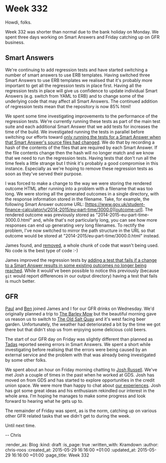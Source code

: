 Week 332
========

Howdi, folks.

Week 332 was shorter than normal due to the bank holiday on Monday. We spent three days working on Smart Answers and Friday catching up on GFR business.

## Smart Answers

We're continuing to add regression tests and have started switching a number of smart answers to use ERB templates. Having switched three Smart Answers to use ERB templates we realised that it's probably more important to get all the regression tests in place first. Having all the regression tests in place will give us confidence to update individual Smart Answers (e.g. switch from YAML to ERB) and to change some of the underlying code that may affect all Smart Answers. The continued addition of regression tests mean that the repository is now 85% html!

We spent some time investigating improvements to the performance of the regression tests. We're currently running these tests as part of the main test suite and each additional Smart Answer that we add tests for increases the time of the build. We investigated running the tests in parallel before switching our efforts toward [only running the tests for a Smart Answer when that Smart Answer's source files had changed][PR-1667]. We do that by recording a hash of the contents of the files that are required by each Smart Answer. If the file contents change then the hash will no longer match and we know that we need to run the regression tests. Having tests that don't run all the time feels a little strange but I think it's probably a good compromise in this instance. Especially as we're hoping to remove these regression tests as soon as they've served their purpose.

I was forced to make a change to the way we were storing the rendered outcome HTML after running into a problem with a filename that was too long. We were storing all the generated outcomes in a single directory, with the response information stored in the filename. Take, for example, the following Smart Answer outcome URL: [https://www.gov.uk/student-finance-calculator/y/2014-2015/eu-part-time/3000.0][outcome-url]. The rendered outcome was previously stored as "2014-2015-eu-part-time-3000.0.html" and, while that's not particularly long, you can see how more responses can end up generating very long filenames. To rectify the problem, I've now switched to mirror the path structure in the URL so that outcome would be stored at "2014-2015/eu-part-time/3000.0.html" instead.

James found, and [removed][commit-927286], a whole chunk of code that wasn't being used. No code is the best type of code :-)

James improved the regression tests by [adding a test that fails if a change to a Smart Answer results in some existing outcomes no longer being reached][commit-70d55f]. While it would've been possible to notice this previously (because `git` would report differences in our output directory) having a test that fails is much better.

## GFR

[Paul][] and [Ben][] joined James and I for our GFR drinks on Wednesday. We'd originally planned a trip to [The Barley Mow][] but the beautiful morning gave us reason us to switch to [The Old Salt Quay][] and it's west facing beer garden. Unfortunately, the weather had deteriorated a bit by the time we got there but that didn't stop us from enjoying some delicious cold beers.

The start of our GFR day on Friday was slightly different than planned as [Tadas][] reported seeing errors in Smart Answers. We spent a short while investigating before realising that the errors were being caused by an external service and the problem with that was already being investigated by some other folks.

We spent about an hour on Friday morning chatting to [Josh Russell][]. We've met Josh a couple of times in the past when he worked at GDS. Josh has moved on from GDS and has started to explore opportunities in the credit union space. We were more than happy to chat about [our experiences][credit-union]. Josh has got some great ideas and his enthusiasm rekindled our interest in the whole area. I'm hoping he manages to make some progress and look forward to hearing what he gets up to.

The remainder of Friday was spent, as is the norm, catching up on various other GFR related tasks that we didn't get to during the week.

Until next time.

-- Chris

[Ben]: https://twitter.com/beng
[commit-70d55f]: https://github.com/alphagov/smart-answers/commit/70d55fa10fdcda77fcffc76bb59cdc1e581288eb
[commit-927286]: https://github.com/alphagov/smart-answers/commit/927286cf17eff431a0ff33fb77e9146107c50447
[credit-union]: http://gofreerange.com/credit-union
[Josh Russell]: http://joshrussell.com/
[outcome-url]: https://www.gov.uk/student-finance-calculator/y/2014-2015/eu-part-time/3000.0
[Paul]: http://po-ru.com/
[PR-1667]: https://github.com/alphagov/smart-answers/pull/1667
[Tadas]: http://codeme.lt/
[The Barley Mow]: http://www.remarkablerestaurants.co.uk/remarkable-restaurants-barley.html
[The Old Salt Quay]: http://www.saltquay-rotherhithe.co.uk/

:render_as: Blog
:kind: draft
:is_page: true
:written_with: Kramdown
:author: chris-roos
:created_at: 2015-05-29 16:16:00 +01:00
:updated_at: 2015-05-29 16:16:00 +01:00
:page_title: Week 332
